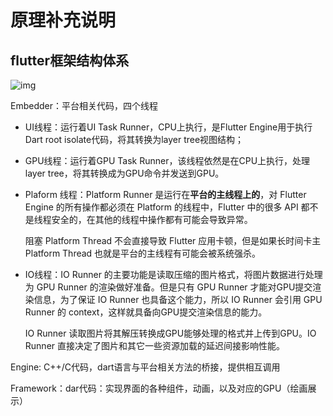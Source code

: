 # 原理补充说明

## flutter框架结构体系

![img](Untitled.assets/v2-fa77430d5ff568a0570be4ba5e6fb6da_720w.jpg)



Embedder：平台相关代码，四个线程

- UI线程：运行着UI Task Runner，CPU上执行，是Flutter Engine用于执行Dart root isolate代码，将其转换为layer tree视图结构；

- GPU线程：运行着GPU Task Runner，该线程依然是在CPU上执行，处理layer tree，将其转换成为GPU命令并发送到GPU。

- Plaform 线程：Platform Runner 是运行在**平台的主线程上的**，对 Flutter Engine 的所有操作都必须在 Platform 的线程中，Flutter 中的很多 API 都不是线程安全的，在其他的线程中操作都有可能会导致异常。

  阻塞 Platform Thread 不会直接导致 Flutter 应用卡顿，但是如果长时间卡主 Platform Thread 也就是平台的主线程有可能会被系统强杀。

- IO线程：IO Runner 的主要功能是读取压缩的图片格式，将图片数据进行处理为 GPU Runner 的渲染做好准备。但是只有 GPU Runner 才能对GPU提交渲染信息，为了保证 IO Runner 也具备这个能力，所以 IO Runner 会引用 GPU Runner 的 context，这样就具备向GPU提交渲染信息的能力。

  IO Runner 读取图片将其解压转换成GPU能够处理的格式并上传到GPU。IO Runner 直接决定了图片和其它一些资源加载的延迟间接影响性能。

Engine: C++/C代码，dart语言与平台相关方法的桥接，提供相互调用

Framework：dar代码：实现界面的各种组件，动画，以及对应的GPU（绘画展示）



